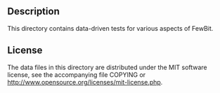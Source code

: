 ## Description

This directory contains data-driven tests for various aspects of FewBit.

## License

The data files in this directory are distributed under the MIT software
license, see the accompanying file COPYING or
http://www.opensource.org/licenses/mit-license.php.

